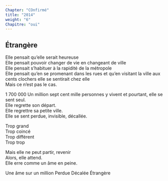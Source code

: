 ```yaml
---
Chapter: "COnfirmé"
title: "2014"
weight: "6"
Chapitre: "oui"
---
```

## Étrangère

Elle pensait qu’elle serait heureuse  
Elle pensait pouvoir changer de vie en changeant de ville  
Elle pensait s’habituer à la rapidité de la métropole  
Elle pensait qu’en se promenant dans les rues et qu’en visitant la ville aux cents clochers elle se sentirait chez elle  
Mais ce n’est pas le cas.  

1 700 000
Un million sept cent mille personnes y vivent et pourtant, elle se sent seul.  
Elle regrette son départ.  
Elle regrettre sa petite ville.  
Elle se sent perdue, invisible, décallée.  


Trop grand  
Trop coincé  
Trop différent  
Trop trop  


Mais elle ne peut partir, revenir  
Alors, elle attend.  
Elle erre comme un âme en peine.  

Une âme sur un million
Perdue
Décalée
Étrangère
